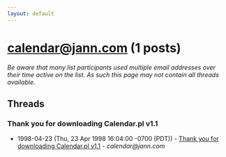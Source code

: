 ```yaml
---
layout: default
---
```


# calendar@jann.com (1 posts)

_Be aware that many list participants used multiple email addresses over their time active on the list. As such this page may not contain all threads available._

## Threads

### Thank you for downloading Calendar.pl v1.1
+ 1998-04-23 (Thu, 23 Apr 1998 16:04:00 -0700 (PDT)) - [Thank you for downloading Calendar.pl v1.1](/archive/1998/04/c7996f8682043f93c5f8c7475156146f6c56c452da6b17dfbb718d8491d93ec7) - _calendar@jann.com_

